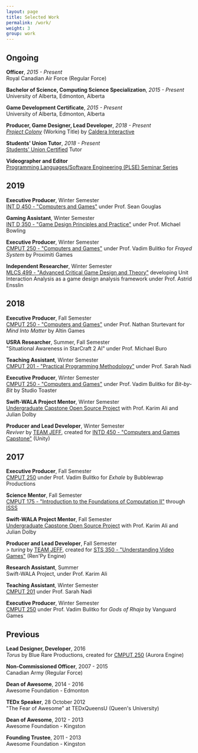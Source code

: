 ```yaml
---
layout: page
title: Selected Work
permalink: /work/
weight: 3
group: work
---
```


## Ongoing ##

  **Officer**, *2015 - Present*  
  Royal Canadian Air Force (Regular Force)

  **Bachelor of Science, Computing Science Specialization**, *2015 - Present*  
  University of Alberta, Edmonton, Alberta
  
  **Game Development Certificate**, *2015 - Present*  
  University of Alberta, Edmonton, Alberta  

  **Producer, Game Designer, Lead Developer**, *2018 - Present*  
  [_Project Colony_](/tag/colony) (Working Title) by [Caldera Interactive](http://calderainteractive.com)
  
  **Students' Union Tutor**, *2018 - Present*  
  [Students' Union Certified](https://www.su.ualberta.ca/services/infolink/tutor/registry/tutor/406/) Tutor
  
  **Videographer and Editor**  
  [Programming Languages/Software Engineering (PLSE) Seminar Series](http://bit.ly/plsevideos)
  
## 2019 ##

  **Executive Producer**, Winter Semester  
  [INT D 450 - "Computers and Games"](https://www.ualberta.ca/computing-science/undergraduate-studies/course-directory/courses/computers-and-games-capstone) under Prof. Sean Gouglas

  **Gaming Assistant**, Winter Semester  
  [INT D 350 - "Game Design Principles and Practice"](https://www.ualberta.ca/computing-science/undergraduate-studies/course-directory/courses/game-design-principles-and-practice) under Prof. Michael Bowling
  
  **Executive Producer**, Winter Semester  
  [CMPUT 250 - "Computers and Games"](https://www.ualberta.ca/computing-science/undergraduate-studies/course-directory/courses/computers-and-games) under Prof. Vadim Bulitko for *Frayed System* by Proximiti Games
 
  **Independent Researcher**, Winter Semester  
  [MLCS 499 - "Advanced Critical Game Design and Theory"](https://calendar.ualberta.ca/preview_course_nopop.php?catoid=6&coid=46065) developing Unit Interaction Analysis as a game design analysis framework under Prof. Astrid Ensslin  
  
## 2018 ##

  **Executive Producer**, Fall Semester  
  [CMPUT 250 - "Computers and Games"](https://www.ualberta.ca/computing-science/undergraduate-studies/course-directory/courses/computers-and-games) under Prof. Nathan Sturtevant for *Mind Into Matter* by Altin Games

  **USRA Researcher**, Summer, Fall Semester  
  "Situational Awareness in StarCraft 2 AI" under Prof. Michael Buro
    
  **Teaching Assistant**, Winter Semester  
  [CMPUT 201 - "Practical Programming Methodology"](https://www.ualberta.ca/computing-science/undergraduate-studies/course-directory/courses/practical-programming-methodology) under Prof. Sarah Nadi
  
  **Executive Producer**, Winter Semester  
  [CMPUT 250 - "Computers and Games"](https://www.ualberta.ca/computing-science/undergraduate-studies/course-directory/courses/computers-and-games) under Prof. Vadim Bulitko for *Bit-by-Bit* by Studio Toaster
  
  **Swift-WALA Project Mentor**, Winter Semester  
  [Undergraduate Capstone Open Source Project](http://ucosp.ca/) with Prof. Karim Ali and Julian Dolby
  
  **Producer and Lead Developer**, Winter Semester  
  <i>Reviver</i> by [TEAM JEFF](http://teamjeff.jeffcho.com), created for [INTD 450 - "Computers and Games Capstone"](https://www.ualberta.ca/computing-science/undergraduate-studies/course-directory/courses/computers-and-games-capstone) (Unity)

## 2017 ##

  **Executive Producer**, Fall Semester  
  [CMPUT 250](https://www.ualberta.ca/computing-science/undergraduate-studies/course-directory/courses/computers-and-games) under Prof. Vadim Bulitko for <i>Exhale</i> by Bubblewrap Productions

  **Science Mentor**, Fall Semester  
  [CMPUT 175 - "Introduction to the Foundations of Computation II"](https://www.ualberta.ca/computing-science/undergraduate-studies/course-directory/courses/introduction-to-the-foundations-of-computing-ii) through [ISSS](https://isss.ca/)
  
  **Swift-WALA Project Mentor**, Fall Semester  
  [Undergraduate Capstone Open Source Project](http://ucosp.ca/) with Prof. Karim Ali and Julian Dolby
  
  **Producer and Lead Developer**, Fall Semester  
  *> turing* by [TEAM JEFF](http://teamjeff.jeffcho.com), created for [STS 350 - "Understanding Video Games"](http://calendar.ualberta.ca/preview_course_nopop.php?catoid=6&coid=47852) (Ren'Py Engine)

  **Research Assistant**, Summer  
  Swift-WALA Project, under Prof. Karim Ali

  **Teaching Assistant**, Winter Semester  
  [CMPUT 201](https://www.ualberta.ca/computing-science/undergraduate-studies/course-directory/courses/practical-programming-methodology) under Prof. Sarah Nadi
  
  **Executive Producer**, Winter Semester  
  [CMPUT 250](https://www.ualberta.ca/computing-science/undergraduate-studies/course-directory/courses/computers-and-games) under Prof. Vadim Bulitko for *Gods of Rhaja* by Vanguard Games
  
## Previous

  **Lead Designer, Developer**, 2016  
  *Torus* by Blue Rare Productions, created for [CMPUT 250](https://www.ualberta.ca/computing-science/undergraduate-studies/course-directory/courses/computers-and-games) (Aurora Engine)

  **Non-Commissioned Officer**, 2007 - 2015  
  Canadian Army (Regular Force)
  
  **Dean of Awesome**, 2014 - 2016  
  Awesome Foundation - Edmonton 
  
  **TEDx Speaker**, 28 October 2012  
  "The Fear of Awesome" at TEDxQueensU (Queen's University)
  
  **Dean of Awesome**, 2012 - 2013  
  Awesome Foundation - Kingston 
  
  **Founding Trustee**, 2011 - 2013  
  Awesome Foundation - Kingston 

